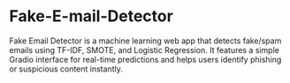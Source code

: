 # Fake-E-mail-Detector
Fake Email Detector is a machine learning web app that detects fake/spam emails using TF-IDF, SMOTE, and Logistic Regression. It features a simple Gradio interface for real-time predictions and helps users identify phishing or suspicious content instantly.
